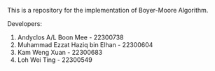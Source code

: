This is a repository for the implementation of Boyer-Moore Algorithm.

Developers:
1) Andyclos A/L Boon Mee - 22300738
2) Muhammad Ezzat Haziq bin Elhan - 22300604
3) Kam Weng Xuan - 22300683
4) Loh Wei Ting - 22300549
